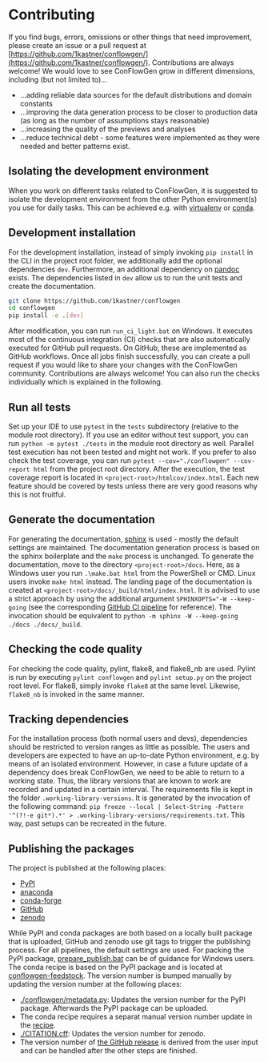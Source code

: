 # Contributing

If you find bugs, errors, omissions or other things that need improvement, please create an issue or a pull request at 
[https://github.com/1kastner/conflowgen/](https://github.com/1kastner/conflowgen/).
Contributions are always welcome!
We would love to see ConFlowGen grow in different dimensions, including (but not limited to)...
- ...adding reliable data sources for the default distributions and domain constants
- ...improving the data generation process to be closer to production data
  (as long as the number of assumptions stays reasonable)
- ...increasing the quality of the previews and analyses
- ...reduce technical debt - some features were implemented as they were needed and better patterns exist.

## Isolating the development environment

When you work on different tasks related to ConFlowGen, it is suggested to isolate the development environment from the
other Python environment(s) you use for daily tasks.
This can be achieved e.g. with
[virtualenv](https://virtualenv.pypa.io/en/latest/)
or
[conda](https://docs.conda.io/projects/conda/en/latest/user-guide/tasks/manage-environments.html).

## Development installation

For the development installation, instead of simply invoking `pip install` in the CLI in the project root folder, we 
additionally add the optional dependencies `dev`.
Furthermore, an additional dependency on
[pandoc](https://pandoc.org/installing.html)
exists.
The dependencies listed in `dev` allow us to run the unit tests and create the documentation.

```bash
git clone https://github.com/1kastner/conflowgen
cd conflowgen
pip install -e .[dev]
```

After modification, you can run `run_ci_light.bat` on Windows.
It executes most of the continuous integration (CI) checks
that are also automatically executed for GitHub pull requests.
On GitHub, these are implemented as GitHub workflows.
Once all jobs finish successfully,
you can create a pull request if you would like to share your changes with the ConFlowGen community.
Contributions are always welcome!
You can also run the checks individually which is explained in the following.

## Run all tests

Set up your IDE to use `pytest` in the `tests` subdirectory (relative to the module root directory).
If you use an editor without test support, you can run `python -m pytest ./tests` in the module root directory as well.
Parallel test execution has not been tested and might not work.
If you prefer to also check the test coverage, you can run
`pytest --cov="./conflowgen" --cov-report html`
from the project root directory.
After the execution, the test coverage report is located in `<project-root>/htmlcov/index.html`.
Each new feature should be covered by tests unless there are very good reasons why this is not fruitful.

## Generate the documentation

For generating the documentation, 
[sphinx](https://www.sphinx-doc.org/)
is used - mostly the default settings are maintained.
The documentation generation process is based on the sphinx boilerplate and the `make` process is unchanged.
To generate the documentation, move to the directory `<project-root>/docs`.
Here, as a Windows user you run `.\make.bat html` from the PowerShell or CMD.
Linux users invoke `make html` instead.
The landing page of the documentation is created at `<project-root>/docs/_build/html/index.html`.
It is advised to use a strict approach by using the additional argument `SPHINXOPTS="-W --keep-going`
(see the corresponding
[GitHub CI pipeline](https://github.com/1kastner/conflowgen/blob/main/.github/workflows/docs.yaml#L38)
for reference).
The invocation should be equivalent to `python -m sphinx -W --keep-going ./docs ./docs/_build`.

## Checking the code quality

For checking the code quality, pylint, flake8, and flake8_nb are used.
Pylint is run by executing `pylint conflowgen` and `pylint setup.py` on the project root level.
For flake8, simply invoke `flake8` at the same level.
Likewise, `flake8_nb` is invoked in the same manner.

## Tracking dependencies

For the installation process (both normal users and devs),
dependencies should be restricted to version ranges as little as possible.
The users and developers are expected to have an up-to-date Python environment,
e.g. by means of an isolated environment.
However, in case a future update of a dependency does break ConFlowGen,
we need to be able to return to a working state.
Thus, the library versions that are known to work are recorded and updated in a certain interval.
The requirements file is kept in the folder `.working-library-versions`.
It is generated by the invocation of the following command:
`pip freeze --local | Select-String -Pattern '^(?!-e git*).*' > .working-library-versions/requirements.txt`.
This way, past setups can be recreated in the future.

## Publishing the packages

The project is published at the following places:
- [PyPI](https://pypi.org/project/conflowgen/)
- [anaconda](https://anaconda.org/mkastner/conflowgen)
- [conda-forge](https://github.com/conda-forge/conflowgen-feedstock)
- [GitHub](https://github.com/1kastner/conflowgen/releases)
- [zenodo](https://zenodo.org/record/6280381)

While PyPI and conda packages are both based on a locally built package that is uploaded, GitHub and zenodo use git
tags to trigger the publishing process.
For all pipelines, the default settings are used.
For packing the PyPI package,
[prepare_publish.bat](https://github.com/1kastner/conflowgen/blob/main/prepare_publish.bat)
can be of guidance for Windows users.
The conda recipe is based on the PyPI package and is located at
[conflowgen-feedstock](https://github.com/conda-forge/conflowgen-feedstock).
The version number is bumped manually by updating the version number at the following places:
- [./conflowgen/metadata.py](https://github.com/1kastner/conflowgen/blob/main/conflowgen/metadata.py):
  Updates the version number for the PyPI package. Afterwards the PyPI package can be uploaded.
- The conda recipe requires a separat manual version number update in the
  [recipe](https://github.com/conda-forge/conflowgen-feedstock/blob/main/recipe/meta.yaml).
- [./CITATION.cff](https://github.com/1kastner/conflowgen/blob/main/CITATION.cff):
  Updates the version number for zenodo.
- The version number of
  [the GitHub release](https://github.com/1kastner/conflowgen/releases/new)
  is derived from the user input and can be handled after the other steps are finished.
